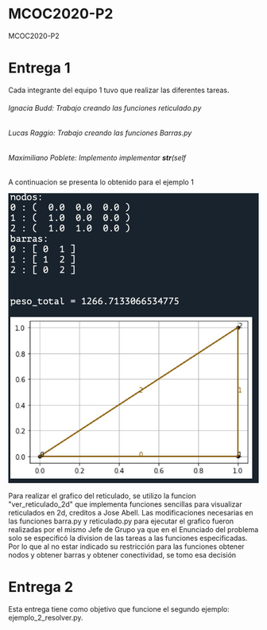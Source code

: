 # MCOC2020-P2
MCOC2020-P2


# Entrega 1

Cada integrante del equipo 1 tuvo que realizar las diferentes tareas. 

###### Ignacia Budd: Trabajo creando las funciones reticulado.py
###### Lucas Raggio: Trabajo creando las funciones Barras.py 
###### Maximiliano Poblete: Implemento  implementar __str__(self


A continuacion se presenta lo obtenido para el ejemplo 1

![alt text](https://github.com/LucasRaggio/MCOC2020-P2/blob/master/E1.jpeg?raw=true) 


Para realizar el grafico del reticulado, se utilizo la funcion "ver_reticulado_2d" que implementa funciones sencillas para visualizar reticulados en 2d, creditos a Jose Abell. Las modificaciones necesarias en las funciones barra.py y reticulado.py para ejecutar el grafico fueron realizadas por el mismo Jefe de Grupo ya que en el Enunciado del problema solo se especificó la division de las tareas a las funciones especificadas. Por lo que al no estar indicado su restricción para las funciones obtener nodos y obtener barras y obtener conectividad, se tomo esa decisión



# Entrega 2 

Esta entrega tiene como objetivo que funcione el segundo ejemplo: ejemplo_2_resolver.py.



